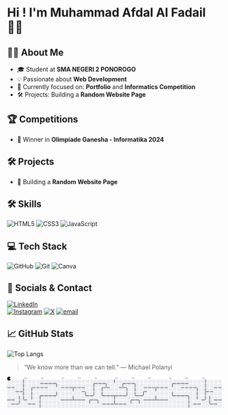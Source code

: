 # Hi ! I'm Muhammad Afdal Al Fadail 👋🏻

## 👩‍💻 About Me

- 🎓 Student at **SMA NEGERI 2 PONOROGO** 
- 💡  Passionate about **Web Development** 
- 🔧 Currently focused on: **Portfolio** and **Informatics Competition**
- 🛠️ Projects: Building a **Random Website Page**

## 🏆 Competitions

- 🥇 Winner in **Olimpiade Ganesha - Informatika 2024**

## 🛠️ Projects

- 🎨 Building a **Random Website Page**

## 🛠️ Skills
![HTML5](https://img.shields.io/badge/html5-%23E34F26.svg?style=flat&logo=html5&logoColor=white) ![CSS3](https://img.shields.io/badge/css3-%231572B6.svg?style=flat&logo=css3&logoColor=white) ![JavaScript](https://img.shields.io/badge/javascript-%23323330.svg?style=flat&logo=javascript&logoColor=%23F7DF1E)

## 💻 Tech Stack
![GitHub](https://img.shields.io/badge/github-%23121011.svg?style=flat&logo=github&logoColor=white) ![Git](https://img.shields.io/badge/git-%23F05033.svg?style=flat&logo=git&logoColor=white) ![Canva](https://img.shields.io/badge/Canva-%2300C4CC.svg?style=flat&logo=Canva&logoColor=white)

## 🔗 Socials & Contact
[![LinkedIn](https://img.shields.io/badge/LinkedIn-%230077B5.svg?logo=linkedin&logoColor=white)](https://linkedin.com/in/muhammad-afdal09)  
[![Instagram](https://img.shields.io/badge/Instagram-%23E4405F.svg?logo=Instagram&logoColor=white)](https://instagram.com/afdaaalaf) 
[![X](https://img.shields.io/badge/X-black.svg?logo=X&logoColor=white)](https://x.com/afdaaalaf) 
[![email](https://img.shields.io/badge/Email-D14836?logo=gmail&logoColor=white)](mailto:afdal.alfadail@outlook.com) 

## 📈 GitHub Stats

![Top Langs](https://github-readme-stats.vercel.app/api/top-langs/?username=afdaaalaf&layout=compact&theme=radical&langs_count=6)

> “We know more than we can tell.”
― Michael Polanyi

<picture>
  <source media="(prefers-color-scheme: dark)" srcset="https://raw.githubusercontent.com/afdaaalaf/afdaaalaf/output/pacman-contribution-graph-dark.svg">
  <source media="(prefers-color-scheme: light)" srcset="https://raw.githubusercontent.com/afdaaalaf/afdaaalaf/output/pacman-contribution-graph.svg">
  <img alt="pacman contribution graph" src="https://raw.githubusercontent.com/afdaaalaf/afdaaalaf/output/pacman-contribution-graph.svg">
</picture>

###
